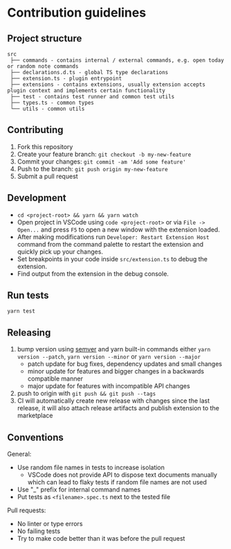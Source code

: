 # Contribution guidelines

## Project structure

```
src
 ├── commands - contains internal / external commands, e.g. open today or random note commands
 ├── declarations.d.ts - global TS type declarations
 ├── extension.ts - plugin entrypoint
 ├── extensions - contains extensions, usually extension accepts plugin context and implements certain functionality
 ├── test - contains test runner and common test utils
 ├── types.ts - common types
 └── utils - common utils
```

## Contributing

1. Fork this repository
2. Create your feature branch: `git checkout -b my-new-feature`
3. Commit your changes: `git commit -am 'Add some feature'`
4. Push to the branch: `git push origin my-new-feature`
5. Submit a pull request

## Development

* `cd <project-root> && yarn && yarn watch`
* Open project in VSCode using `code <project-root>` or via `File -> Open...` and press `F5` to open a new window with the extension loaded.
* After making modifications run `Developer: Restart Extension Host` command from the command palette to restart the extension and quickly pick up your changes.
* Set breakpoints in your code inside `src/extension.ts` to debug the extension.
* Find output from the extension in the debug console.

## Run tests

```
yarn test
```

## Releasing

1. bump version using [semver](https://semver.org/) and yarn built-in commands either `yarn version --patch`, `yarn version --minor` or `yarn version --major`
    - patch update for bug fixes, dependency updates and small changes
    - minor update for features and bigger changes in a backwards compatible manner
    - major update for features with incompatible API changes
1. push to origin with `git push && git push --tags`
1. CI will automatically create new release with changes since the last release, it will also attach release artifacts and publish extension to the marketplace

## Conventions

General:

- Use random file names in tests to increase isolation
  - VSCode does not provide API to dispose text documents manually which can lead to flaky tests if random file names are not used
- Use "_" prefix for internal command names
- Put tests as `<filename>.spec.ts` next to the tested file

Pull requests:

- No linter or type errors
- No failing tests
- Try to make code better than it was before the pull request
